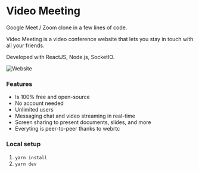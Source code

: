# Video Meeting

Google Meet / Zoom clone in a few lines of code.

Video Meeting is a video conference website that lets you stay in touch with all your friends.

Developed with ReactJS, Node.js, SocketIO.

![Website](https://i.imgur.com/HhZD01o.jpg)


### Features
- Is 100% free and open-source
- No account needed
- Unlimited users
- Messaging chat and video streaming in real-time
- Screen sharing to present documents, slides, and more
- Everyting is peer-to-peer thanks to webrtc


### Local setup

1. `yarn install`
2. `yarn dev`